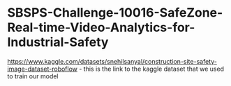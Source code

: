 ﻿# SBSPS-Challenge-10016-SafeZone-Real-time-Video-Analytics-for-Industrial-Safety
https://www.kaggle.com/datasets/snehilsanyal/construction-site-safety-image-dataset-roboflow - this is the link to the kaggle dataset that we used to train our model
